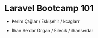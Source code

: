 # Laravel Bootcamp 101 

- Kerim Çağlar / Eskişehir / kcaglarr

- İlhan Serdar Ongan / Bilecik / ilhanserdar
